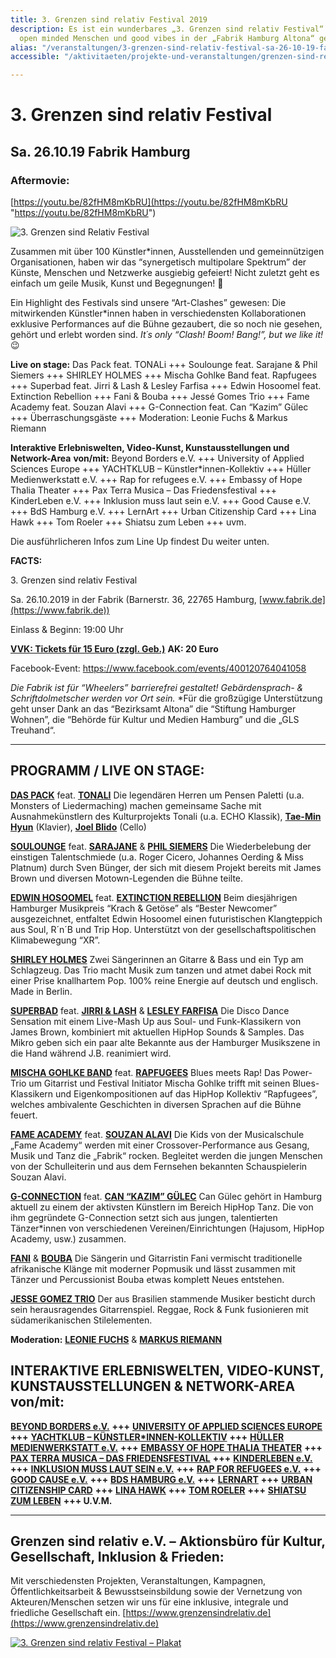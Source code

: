 ```yaml
---
title: 3. Grenzen sind relativ Festival 2019
description: Es ist ein wunderbares „3. Grenzen sind relativ Festival“ mit vielen
  open minded Menschen und good vibes in der „Fabrik Hamburg Altona“ gewesen!
alias: "/veranstaltungen/3-grenzen-sind-relativ-festival-sa-26-10-19-fabrik-hamburg-2.html"
accessible: "/aktivitaeten/projekte-und-veranstaltungen/grenzen-sind-relativ-festivals"

---
```

# 3. Grenzen sind relativ Festival

## Sa. 26.10.19 Fabrik Hamburg

### **Aftermovie:**

[https://youtu.be/82fHM8mKbRU](https://youtu.be/82fHM8mKbRU "https://youtu.be/82fHM8mKbRU")

![3. Grenzen sind Relativ Festival](/media/2019/08/Webseite-Overbild.jpg)

Zusammen mit über 100 Künstler*innen, Ausstellenden und gemeinnützigen Organisationen, haben wir das “synergetisch multipolare Spektrum” der Künste, Menschen und Netzwerke ausgiebig gefeiert! Nicht zuletzt geht es einfach um geile Musik, Kunst und Begegnungen! 🙂 

Ein Highlight des Festivals sind unsere “Art-Clashes” gewesen: Die mitwirkenden Künstler*innen haben in verschiedensten Kollaborationen exklusive Performances auf die Bühne gezaubert, die so noch nie gesehen, gehört und erlebt worden sind. _It´s only “Clash! Boom! Bang!”, but we like it!_ 😉

**Live on stage:**
Das Pack feat. TONALi +++ Soulounge feat. Sarajane & Phil Siemers  +++ SHIRLEY HOLMES +++ Mischa Gohlke Band feat. Rapfugees +++ Superbad  feat. Jirri & Lash & Lesley Farfisa +++ Edwin Hosoomel feat.  Extinction Rebellion +++ Fani & Bouba +++ Jessé Gomes Trio +++ Fame  Academy feat. Souzan Alavi +++ G-Connection feat. Can “Kazim” Gülec +++  Überraschungsgäste +++ Moderation: Leonie Fuchs & Markus Riemann

**Interaktive Erlebniswelten, Video-Kunst, Kunstausstellungen und Network-Area** **von/mit:**
Beyond Borders e.V. +++ University of Applied Sciences Europe +++  YACHTKLUB – Künstler*innen-Kollektiv +++ Hüller Medienwerkstatt e.V. +++ Rap for refugees e.V. +++ Embassy of Hope Thalia Theater +++ Pax Terra  Musica – Das Friedensfestival +++ KinderLeben e.V. +++ Inklusion muss  laut sein e.V. +++ Good Cause e.V. +++ BdS Hamburg e.V. +++ LernArt +++  Urban Citizenship Card +++ Lina Hawk +++ Tom Roeler +++ Shiatsu zum  Leben +++ uvm.

Die ausführlicheren Infos zum Line Up findest Du weiter unten.

**FACTS:**

3\. Grenzen sind relativ Festival

Sa. 26.10.2019 in der Fabrik (Barnerstr. 36, 22765 Hamburg, [www.fabrik.de](https://www.fabrik.de))

Einlass & Beginn: 19:00 Uhr

[**VVK: Tickets für 15 Euro (zzgl. Geb.)**](https://www.tixforgigs.com/site/Pages/Shop/ShowEvent.aspx?ID=31039) **AK: 20 Euro**

Facebook-Event: https://www.facebook.com/events/400120764041058

_Die Fabrik ist für “Wheelers” barrierefrei gestaltet! Gebärdensprach- & Schriftdolmetscher werden vor Ort sein._ *Für die großzügige Unterstützung geht unser Dank an das “Bezirksamt Altona” die “Stiftung Hamburger Wohnen”, die “Behörde für Kultur und Medien  Hamburg” und die „GLS Treuhand“.

***

## **PROGRAMM / LIVE ON STAGE:**

[**DAS PACK**](https://www.daspack.de/) feat. [**TONALI**](https://www.tonali.de/)
Die legendären Herren um Pensen Paletti (u.a. Monsters of Liedermaching) machen gemeinsame Sache mit Ausnahmekünstlern des Kulturprojekts Tonali (u.a. ECHO Klassik), [**Tae-Min Hyun**](https://www.tonalisten.com/tonalisten/tonalisten/show/tae-min-hyun/) (Klavier), [**Joel Blido**](https://www.tonalisten.com/tonalisten/tonalisten/show/joel-blido/) (Cello)

[**SOULOUNGE**](https://www.soulounge.com/) feat. [**SARAJANE**](https://www.sarajane.eu/) & [**PHIL SIEMERS**](https://www.philsiemers.de/)
Die Wiederbelebung der einstigen Talentschmiede (u.a. Roger Cicero,  Johannes Oerding & Miss Platnum) durch Sven Bünger, der sich mit  diesem Projekt bereits mit James Brown und diversen Motown-Legenden die  Bühne teilte.

[**EDWIN HOSOOMEL**](https://www.edwinhosoomel.com/home-1) feat. [**EXTINCTION REBELLION**](https://extinctionrebellion.de/)
Beim diesjährigen Hamburger Musikpreis “Krach & Getöse” als “Bester  Newcomer” ausgezeichnet, entfaltet Edwin Hosoomel einen futuristischen  Klangteppich aus Soul, R´n´B und Trip Hop. Unterstützt von der  gesellschaftspolitischen Klimabewegung “XR”.

[**SHIRLEY HOLMES**](https://shirleyholmes.de/)
Zwei Sängerinnen an Gitarre & Bass und ein Typ am Schlagzeug.
Das Trio macht Musik zum tanzen und atmet dabei Rock mit einer Prise knallhartem Pop.
100% reine Energie auf deutsch und englisch. Made in Berlin.

[**SUPERBAD**](https://www.superbad-hamburg.com/) feat. [**JIRRI & LASH**](https://b-m.facebook.com/jirriundlash/) & [**LESLEY FARFISA**](https://www.derfallboese.de/wordpress/)
Die Disco Dance Sensation mit einem Live-Mash Up aus Soul- und  Funk-Klassikern von James Brown, kombiniert mit aktuellen HipHop Sounds  & Samples. Das Mikro geben sich ein paar alte Bekannte aus der  Hamburger Musikszene in die Hand während J.B. reanimiert wird.

[**MISCHA GOHLKE BAND**](https://mischagohlkeband.de/) feat. [**RAPFUGEES**](https://www.rapfugees.org/)
Blues meets Rap! Das Power-Trio um Gitarrist und Festival Initiator  Mischa Gohlke trifft mit seinen Blues-Klassikern und Eigenkompositionen  auf das HipHop Kollektiv “Rapfugees”, welches ambivalente Geschichten in diversen Sprachen auf die Bühne feuert.

[**FAME ACADEMY**](https://www.fame-academy.com/) feat. [**SOUZAN ALAVI**](https://www.souzan-alavi.de/)
Die Kids von der Musicalschule „Fame Academy“ werden mit einer  Crossover-Performance aus Gesang, Musik und Tanz die „Fabrik“ rocken.  Begleitet werden die jungen Menschen von der Schulleiterin und aus dem  Fernsehen bekannten Schauspielerin Souzan Alavi.

[**G-CONNECTION**](https://canguelec.de/) feat. [**CAN “KAZIM” GÜLEC**](https://canguelec.de/)
Can Gülec gehört in Hamburg aktuell zu einem der aktivsten Künstlern im  Bereich HipHop Tanz. Die von ihm gegründete G-Connection setzt sich aus  jungen, talentierten Tänzer*innen von verschiedenen  Vereinen/Einrichtungen (Hajusom, HipHop Academy, usw.) zusammen.

[**FANI**](https://www.facebook.com/FaNiMusic7/) & [**BOUBA**](https://www.facebook.com/Bouba-África-danza-158965274228342/) Die Sängerin und Gitarristin Fani vermischt traditionelle afrikanische  Klänge mit moderner Popmusik und lässt zusammen mit Tänzer und  Percussionist Bouba etwas komplett Neues entstehen.

[**JESSE GOMEZ TRIO**](https://youandme-music.blogspot.com/2015/07/jesse-gomes-gitarrist-und-bassist.html)
Der aus Brasilien stammende Musiker besticht durch sein herausragendes Gitarrenspiel.
Reggae, Rock & Funk fusionieren mit südamerikanischen Stilelementen.

**Moderation:** [**LEONIE FUCHS**](https://leonie-fuchs.de/) & [**MARKUS RIEMANN**](https://kulturbedarf.de/)

## **INTERAKTIVE ERLEBNISWELTEN, VIDEO-KUNST, KUNSTAUSSTELLUNGEN** **& NETWORK-AREA von/mit**:

[**BEYOND BORDERS e.V.**](https://beyond-borders-ev.de/de/) **+++** [**UNIVERSITY OF APPLIED SCIENCES EUROPE**](https://www.btk-fh.de/de/hamburg/) **+++** [**YACHTKLUB – KÜNSTLER*INNEN-KOLLEKTIV**](https://www.instagram.com/yachtklub_society/) **+++** [**HÜLLER MEDIENWERKSTATT e.V.**](https://hueller-medienwerkstatt.de/) **+++** [**EMBASSY OF HOPE THALIA THEATER**](https://www.facebook.com/EmbassyThaliaTheater/) **+++** [**PAX TERRA MUSICA – DAS FRIEDENSFESTIVAL**](https://www.pax-terra-musica.de/) **+++** [**KINDERLEBEN e.V.**](https://kinderleben.hamburg/) **+++** [**INKLUSION MUSS LAUT SEIN e.V.**](https://www.i-m-l-s.com/) **+++** [**RAP FOR REFUGEES e.V.**](https://www.rapforrefugees.org/) **+++** [**GOOD CAUSE e.V.**](https://www.facebook.com/goodcause2013/) **+++** [**BDS HAMBURG e.V.**](https://www.bds-hh.de/) **+++** [**LERNART**](https://lernart.schule/) **+++** [**URBAN CITIZENSHIP CARD**](https://urban-citizenship-hamburg.rechtaufstadt.net/) **+++** [**LINA HAWK**](https://linahawk.com/site/) **+++** [**TOM ROELER**](https://roeler.com/) **+++** [**SHIATSU ZUM LEBEN**](https://www.shiatsu-zum-leben.de) **+++ U.V.M.**

***

## **Grenzen sind relativ e.V. – Aktionsbüro für Kultur, Gesellschaft, Inklusion & Frieden:**

Mit verschiedensten Projekten, Veranstaltungen, Kampagnen,  Öffentlichkeitsarbeit & Bewusstseinsbildung sowie der Vernetzung von Akteuren/Menschen setzen wir uns für eine inklusive, integrale und  friedliche Gesellschaft ein. [https://www.grenzensindrelativ.de](https://www.grenzensindrelativ.de)

[![3. Grenzen sind relativ Festival – Plakat](/media/2019/08/Plakat_OnlineA2_GSR3.jpg)](/media/2019/08/Plakat_OnlineA2_GSR3.jpg)